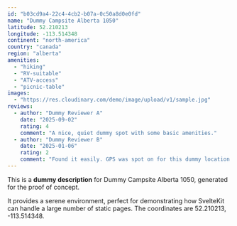 ```yaml
---
id: "b03cd9a4-22c4-4cb2-b07a-0c50a8d0e0fd"
name: "Dummy Campsite Alberta 1050"
latitude: 52.210213
longitude: -113.514348
continent: "north-america"
country: "canada"
region: "alberta"
amenities:
  - "hiking"
  - "RV-suitable"
  - "ATV-access"
  - "picnic-table"
images:
  - "https://res.cloudinary.com/demo/image/upload/v1/sample.jpg"
reviews:
  - author: "Dummy Reviewer A"
    date: "2025-09-02"
    rating: 4
    comment: "A nice, quiet dummy spot with some basic amenities."
  - author: "Dummy Reviewer B"
    date: "2025-01-06"
    rating: 2
    comment: "Found it easily. GPS was spot on for this dummy location."
---
```


This is a **dummy description** for Dummy Campsite Alberta 1050, generated for the proof of concept.

It provides a serene environment, perfect for demonstrating how SvelteKit can handle a large number of static pages. The coordinates are 52.210213, -113.514348.
